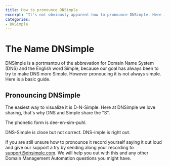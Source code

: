 ```yaml
---
title: How to pronounce DNSimple
excerpt: "It's not obviously apparent how to pronounce DNSimple. Here is a guide for you."
categories:
- DNSimple
---
```


# The Name DNSimple

DNSimple is a portmantou of the abbrevation for Domain Name System (DNS) and the English word Simple, because our goal has always been to try to make DNS more Simple.
However pronoucing it is not always simple.
Here is a basic guide.

## Pronouncing DNSimple

The easiest way to visualize it is D-N-Simple.
Here at DNSimple we love sharing, that's why DNS and Simple share the "S".

The phonetic form is dee-en-sim-puhl.

DNS-Simple is close but not correct.
DNS-imple is right out.

If you are still unsure how to pronounce it record yourself saying it out loud and give our support a try by sending along your recording to support@dnsimple.com. We will help you out with this and any other Domain Management Automation questions you might have.
